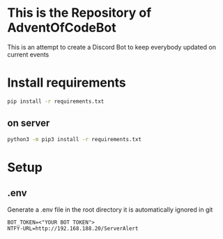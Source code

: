# This is the Repository of AdventOfCodeBot
This is an attempt to create a Discord Bot to keep everybody updated on current events

# Install requirements

```bash
pip install -r requirements.txt
```

## on server
```bash 
python3 -m pip3 install -r requirements.txt
```

# Setup
## .env

Generate a .env file in the root directory it is automatically ignored in git
````.env
BOT_TOKEN=<"YOUR BOT TOKEN">
NTFY-URL=http://192.168.188.20/ServerAlert
````